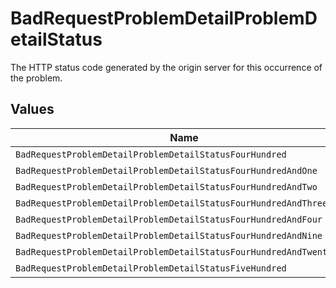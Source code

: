 # BadRequestProblemDetailProblemDetailStatus

The HTTP status code generated by the origin server for this occurrence of the problem.


## Values

| Name                                                                 | Value                                                                |
| -------------------------------------------------------------------- | -------------------------------------------------------------------- |
| `BadRequestProblemDetailProblemDetailStatusFourHundred`              | 400                                                                  |
| `BadRequestProblemDetailProblemDetailStatusFourHundredAndOne`        | 401                                                                  |
| `BadRequestProblemDetailProblemDetailStatusFourHundredAndTwo`        | 402                                                                  |
| `BadRequestProblemDetailProblemDetailStatusFourHundredAndThree`      | 403                                                                  |
| `BadRequestProblemDetailProblemDetailStatusFourHundredAndFour`       | 404                                                                  |
| `BadRequestProblemDetailProblemDetailStatusFourHundredAndNine`       | 409                                                                  |
| `BadRequestProblemDetailProblemDetailStatusFourHundredAndTwentyNine` | 429                                                                  |
| `BadRequestProblemDetailProblemDetailStatusFiveHundred`              | 500                                                                  |